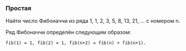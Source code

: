 ### Простая

Найти число Фибоначчи из ряда 1, 1, 2, 3, 5, 8, 13, 21, ... с номером n.

Ряд Фибоначчи определён следующим образом:

    fib(1) = 1, fib(2) = 1, fib(n+2) = fib(n) + fib(n+1).